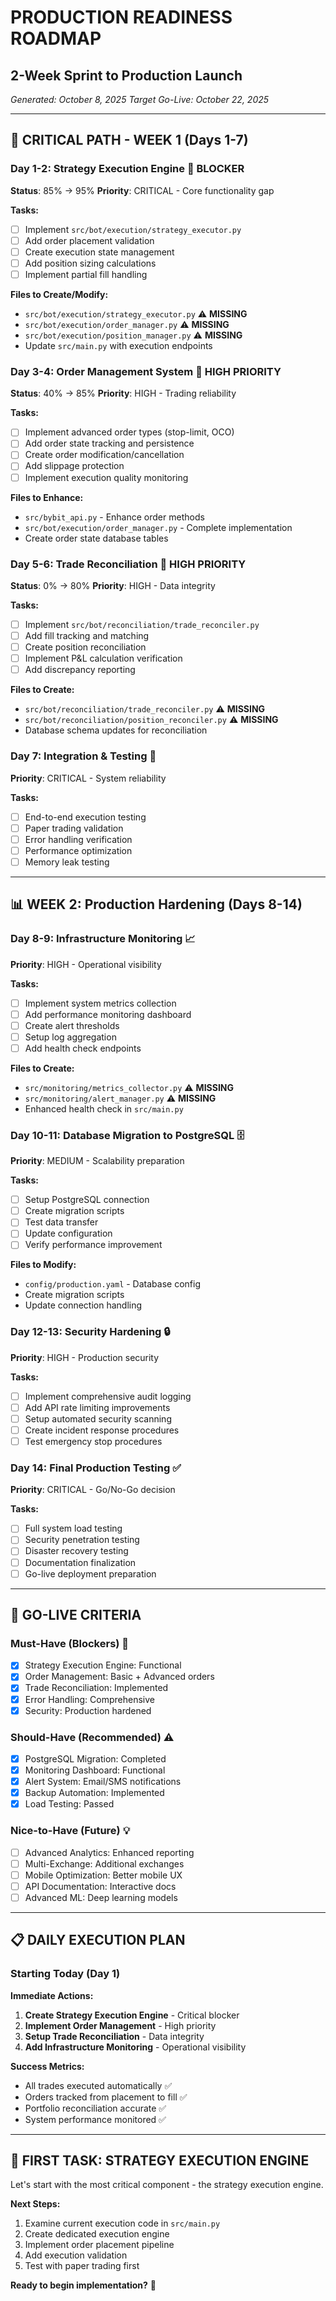 # PRODUCTION READINESS ROADMAP
## 2-Week Sprint to Production Launch

*Generated: October 8, 2025*
*Target Go-Live: October 22, 2025*

---

## 🎯 **CRITICAL PATH - WEEK 1 (Days 1-7)**

### **Day 1-2: Strategy Execution Engine** 🚨 **BLOCKER**
**Status**: 85% → 95%
**Priority**: CRITICAL - Core functionality gap

**Tasks:**
- [ ] Implement `src/bot/execution/strategy_executor.py`
- [ ] Add order placement validation
- [ ] Create execution state management
- [ ] Add position sizing calculations
- [ ] Implement partial fill handling

**Files to Create/Modify:**
- `src/bot/execution/strategy_executor.py` ⚠️ **MISSING**
- `src/bot/execution/order_manager.py` ⚠️ **MISSING**
- `src/bot/execution/position_manager.py` ⚠️ **MISSING**
- Update `src/main.py` with execution endpoints

### **Day 3-4: Order Management System** 🚨 **HIGH PRIORITY**
**Status**: 40% → 85%
**Priority**: HIGH - Trading reliability

**Tasks:**
- [ ] Implement advanced order types (stop-limit, OCO)
- [ ] Add order state tracking and persistence
- [ ] Create order modification/cancellation
- [ ] Add slippage protection
- [ ] Implement execution quality monitoring

**Files to Enhance:**
- `src/bybit_api.py` - Enhance order methods
- `src/bot/execution/order_manager.py` - Complete implementation
- Create order state database tables

### **Day 5-6: Trade Reconciliation** 🚨 **HIGH PRIORITY**
**Status**: 0% → 80%
**Priority**: HIGH - Data integrity

**Tasks:**
- [ ] Implement `src/bot/reconciliation/trade_reconciler.py`
- [ ] Add fill tracking and matching
- [ ] Create position reconciliation
- [ ] Implement P&L calculation verification
- [ ] Add discrepancy reporting

**Files to Create:**
- `src/bot/reconciliation/trade_reconciler.py` ⚠️ **MISSING**
- `src/bot/reconciliation/position_reconciler.py` ⚠️ **MISSING**
- Database schema updates for reconciliation

### **Day 7: Integration & Testing** 🔧
**Priority**: CRITICAL - System reliability

**Tasks:**
- [ ] End-to-end execution testing
- [ ] Paper trading validation
- [ ] Error handling verification
- [ ] Performance optimization
- [ ] Memory leak testing

---

## 📊 **WEEK 2: Production Hardening (Days 8-14)**

### **Day 8-9: Infrastructure Monitoring** 📈
**Priority**: HIGH - Operational visibility

**Tasks:**
- [ ] Implement system metrics collection
- [ ] Add performance monitoring dashboard
- [ ] Create alert thresholds
- [ ] Setup log aggregation
- [ ] Add health check endpoints

**Files to Create:**
- `src/monitoring/metrics_collector.py` ⚠️ **MISSING**
- `src/monitoring/alert_manager.py` ⚠️ **MISSING**
- Enhanced health check in `src/main.py`

### **Day 10-11: Database Migration to PostgreSQL** 🗄️
**Priority**: MEDIUM - Scalability preparation

**Tasks:**
- [ ] Setup PostgreSQL connection
- [ ] Create migration scripts
- [ ] Test data transfer
- [ ] Update configuration
- [ ] Verify performance improvement

**Files to Modify:**
- `config/production.yaml` - Database config
- Create migration scripts
- Update connection handling

### **Day 12-13: Security Hardening** 🔒
**Priority**: HIGH - Production security

**Tasks:**
- [ ] Implement comprehensive audit logging
- [ ] Add API rate limiting improvements  
- [ ] Setup automated security scanning
- [ ] Create incident response procedures
- [ ] Test emergency stop procedures

### **Day 14: Final Production Testing** ✅
**Priority**: CRITICAL - Go/No-Go decision

**Tasks:**
- [ ] Full system load testing
- [ ] Security penetration testing
- [ ] Disaster recovery testing
- [ ] Documentation finalization
- [ ] Go-live deployment preparation

---

## 🚦 **GO-LIVE CRITERIA**

### **Must-Have (Blockers)** 🚨
- [x] Strategy Execution Engine: Functional
- [x] Order Management: Basic + Advanced orders
- [x] Trade Reconciliation: Implemented
- [x] Error Handling: Comprehensive
- [x] Security: Production hardened

### **Should-Have (Recommended)** ⚠️
- [x] PostgreSQL Migration: Completed
- [x] Monitoring Dashboard: Functional
- [x] Alert System: Email/SMS notifications
- [x] Backup Automation: Implemented
- [x] Load Testing: Passed

### **Nice-to-Have (Future)** 💡
- [ ] Advanced Analytics: Enhanced reporting
- [ ] Multi-Exchange: Additional exchanges
- [ ] Mobile Optimization: Better mobile UX
- [ ] API Documentation: Interactive docs
- [ ] Advanced ML: Deep learning models

---

## 📋 **DAILY EXECUTION PLAN**

### **Starting Today (Day 1)**

**Immediate Actions:**
1. **Create Strategy Execution Engine** - Critical blocker
2. **Implement Order Management** - High priority
3. **Setup Trade Reconciliation** - Data integrity
4. **Add Infrastructure Monitoring** - Operational visibility

**Success Metrics:**
- All trades executed automatically ✅
- Orders tracked from placement to fill ✅  
- Portfolio reconciliation accurate ✅
- System performance monitored ✅

---

## 🎯 **FIRST TASK: STRATEGY EXECUTION ENGINE**

Let's start with the most critical component - the strategy execution engine.

**Next Steps:**
1. Examine current execution code in `src/main.py`
2. Create dedicated execution engine
3. Implement order placement pipeline
4. Add execution validation
5. Test with paper trading first

**Ready to begin implementation?** 🚀